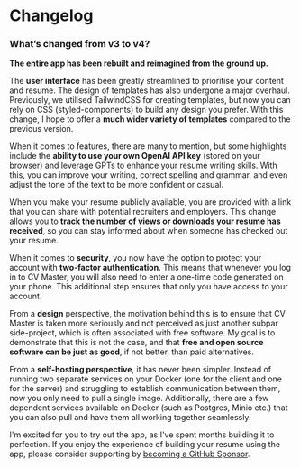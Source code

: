 # Changelog

### What’s changed from v3 to v4?

**The entire app has been rebuilt and reimagined from the ground up.**

The **user interface** has been greatly streamlined to prioritise your content and resume. The design of templates has also undergone a major overhaul. Previously, we utilised TailwindCSS for creating templates, but now you can rely on CSS (styled-components) to build any design you prefer. With this change, I hope to offer a **much wider variety of templates** compared to the previous version.

When it comes to features, there are many to mention, but some highlights include the **ability to use your own OpenAI API key** (stored on your browser) and leverage GPTs to enhance your resume writing skills. With this, you can improve your writing, correct spelling and grammar, and even adjust the tone of the text to be more confident or casual.

When you make your resume publicly available, you are provided with a link that you can share with potential recruiters and employers. This change allows you to **track the number of views or downloads your resume has received**, so you can stay informed about when someone has checked out your resume.

When it comes to **security**, you now have the option to protect your account with **two-factor authentication**. This means that whenever you log in to CV Master, you will also need to enter a one-time code generated on your phone. This additional step ensures that only you have access to your account.

From a **design** perspective, the motivation behind this is to ensure that CV Master is taken more seriously and not perceived as just another subpar side-project, which is often associated with free software. My goal is to demonstrate that this is not the case, and that **free and open source software can be just as good**, if not better, than paid alternatives.

From a **self-hosting perspective**, it has never been simpler. Instead of running two separate services on your Docker (one for the client and one for the server) and struggling to establish communication between them, now you only need to pull a single image. Additionally, there are a few dependent services available on Docker (such as Postgres, Minio etc.) that you can also pull and have them all working together seamlessly.

I'm excited for you to try out the app, as I've spent months building it to perfection. If you enjoy the experience of building your resume using the app, please consider supporting by [becoming a GitHub Sponsor](https://github.com/sponsors/AmruthPillai).
